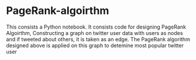 # PageRank-algoirthm
This consists a Python notebook. It consists code for designing PageRank Algoirthm, Constructing a graph on twitter user data with users
as nodes and if tweeted about others, it is taken as an edge. The PageRank algorithm designed above is applied on this graph to detemine most
popular twitter user

